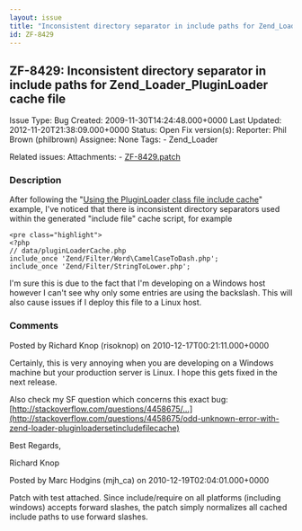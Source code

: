 ```yaml
---
layout: issue
title: "Inconsistent directory separator in include paths for Zend_Loader_PluginLoader cache file"
id: ZF-8429
---
```


ZF-8429: Inconsistent directory separator in include paths for Zend\_Loader\_PluginLoader cache file
----------------------------------------------------------------------------------------------------

 Issue Type: Bug Created: 2009-11-30T14:24:48.000+0000 Last Updated: 2012-11-20T21:38:09.000+0000 Status: Open Fix version(s): 
 Reporter:  Phil Brown (philbrown)  Assignee:  None  Tags: - Zend\_Loader
 
 Related issues: 
 Attachments: - [ZF-8429.patch](/issues/secure/attachment/13554/ZF-8429.patch)
 
### Description

After following the "[Using the PluginLoader class file include cache](http://framework.zend.com/manual/en/zend.loader.pluginloader.html#zend.loader.pluginloader.performance.example)" example, I've noticed that there is inconsistent directory separators used within the generated "include file" cache script, for example

 
    <pre class="highlight">
    <?php
    // data/pluginLoaderCache.php
    include_once 'Zend/Filter/Word\CamelCaseToDash.php';
    include_once 'Zend/Filter/StringToLower.php';


I'm sure this is due to the fact that I'm developing on a Windows host however I can't see why only some entries are using the backslash. This will also cause issues if I deploy this file to a Linux host.

 

 

### Comments

Posted by Richard Knop (risoknop) on 2010-12-17T00:21:11.000+0000

Certainly, this is very annoying when you are developing on a Windows machine but your production server is Linux. I hope this gets fixed in the next release.

Also check my SF question which concerns this exact bug: [http://stackoverflow.com/questions/4458675/…](http://stackoverflow.com/questions/4458675/odd-unknown-error-with-zend-loader-pluginloadersetincludefilecache)

Best Regards,

Richard Knop

 

 

Posted by Marc Hodgins (mjh\_ca) on 2010-12-19T02:04:01.000+0000

Patch with test attached. Since include/require on all platforms (including windows) accepts forward slashes, the patch simply normalizes all cached include paths to use forward slashes.

 

 